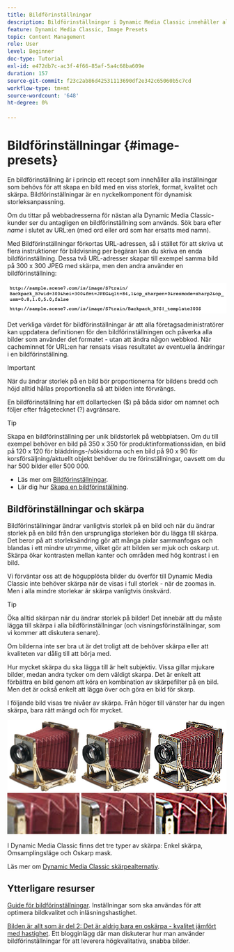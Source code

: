 ```yaml
---
title: Bildförinställningar
description: Bildförinställningar i Dynamic Media Classic innehåller alla inställningar som behövs för att skapa en bild med en viss storlek, format, kvalitet och skärpa. Bildförinställningar är en nyckelkomponent för dynamisk storleksanpassning. När du tittar på en URL i Dynamic Media Classic kan du enkelt se om en bildförinställning används. Lär dig mer om bildförinställningar, varför de är så användbara och hur du skapar en.
feature: Dynamic Media Classic, Image Presets
topic: Content Management
role: User
level: Beginner
doc-type: Tutorial
exl-id: e472db7c-ac3f-4f66-85af-5a4c68ba609e
duration: 157
source-git-commit: f23c2ab86d42531113690df2e342c65060b5c7cd
workflow-type: tm+mt
source-wordcount: '648'
ht-degree: 0%

---
```


# Bildförinställningar {#image-presets}

En bildförinställning är i princip ett recept som innehåller alla inställningar som behövs för att skapa en bild med en viss storlek, format, kvalitet och skärpa. Bildförinställningar är en nyckelkomponent för dynamisk storleksanpassning.

Om du tittar på webbadresserna för nästan alla Dynamic Media Classic-kunder ser du antagligen en bildförinställning som används. Sök bara efter $name$ i slutet av URL:en (med ord eller ord som har ersatts med namn).

Med Bildförinställningar förkortas URL-adressen, så i stället för att skriva ut flera instruktioner för bildvisning per begäran kan du skriva en enda bildförinställning. Dessa två URL-adresser skapar till exempel samma bild på 300 x 300 JPEG med skärpa, men den andra använder en bildförinställning:

![bild](assets/image-presets/image-preset-2.png)

Det verkliga värdet för bildförinställningar är att alla företagsadministratörer kan uppdatera definitionen för den bildförinställningen och påverka alla bilder som använder det formatet - utan att ändra någon webbkod. När cacheminnet för URL:en har rensats visas resultatet av eventuella ändringar i en bildförinställning.

>[!IMPORTANT]
>
>När du ändrar storlek på en bild bör proportionerna för bildens bredd och höjd alltid hållas proportionella så att bilden inte förvrängs.

En bildförinställning har ett dollartecken ($) på båda sidor om namnet och följer efter frågetecknet (?) avgränsare.

>[!TIP]
>
>Skapa en bildförinställning per unik bildstorlek på webbplatsen. Om du till exempel behöver en bild på 350 x 350 för produktinformationssidan, en bild på 120 x 120 för bläddrings-/söksidorna och en bild på 90 x 90 för korsförsäljning/aktuellt objekt behöver du tre förinställningar, oavsett om du har 500 bilder eller 500 000.

- Läs mer om [Bildförinställningar](https://experienceleague.adobe.com/docs/dynamic-media-classic/using/image-sizing/setting-image-presets.html).
- Lär dig hur [Skapa en bildförinställning](https://experienceleague.adobe.com/docs/dynamic-media-classic/using/image-sizing/setting-image-presets.html#creating-an-image-preset).

## Bildförinställningar och skärpa

Bildförinställningar ändrar vanligtvis storlek på en bild och när du ändrar storlek på en bild från den ursprungliga storleken bör du lägga till skärpa. Det beror på att storleksändring gör att många pixlar sammanfogas och blandas i ett mindre utrymme, vilket gör att bilden ser mjuk och oskarp ut. Skärpa ökar kontrasten mellan kanter och områden med hög kontrast i en bild.

Vi förväntar oss att de högupplösta bilder du överför till Dynamic Media Classic inte behöver skärpa när de visas i full storlek - när de zoomas in. Men i alla mindre storlekar är skärpa vanligtvis önskvärd.

>[!TIP]
>
>Öka alltid skärpan när du ändrar storlek på bilder! Det innebär att du måste lägga till skärpa i alla bildförinställningar (och visningsförinställningar, som vi kommer att diskutera senare).
>
>Om bilderna inte ser bra ut är det troligt att de behöver skärpa eller att kvaliteten var dålig till att börja med.

Hur mycket skärpa du ska lägga till är helt subjektiv. Vissa gillar mjukare bilder, medan andra tycker om dem väldigt skarpa. Det är enkelt att förbättra en bild genom att köra en kombination av skärpefilter på en bild. Men det är också enkelt att lägga över och göra en bild för skarp.

I följande bild visas tre nivåer av skärpa. Från höger till vänster har du ingen skärpa, bara rätt mängd och för mycket.

![bild](assets/image-presets/image-presets-1.jpg)

I Dynamic Media Classic finns det tre typer av skärpa: Enkel skärpa, Omsamplingsläge och Oskarp mask.

Läs mer om [Dynamic Media Classic skärpealternativ](https://experienceleague.adobe.com/docs/dynamic-media-classic/using/master-files/sharpening-image.html#sharpening_an_image).

## Ytterligare resurser

[Guide för bildförinställningar](https://www.adobe.com/content/dam/www/us/en/experience-manager/pdfs/dynamic-media-image-preset-guide.pdf). Inställningar som ska användas för att optimera bildkvalitet och inläsningshastighet.

[Bilden är allt som är del 2: Det är aldrig bara en oskärpa - kvalitet jämfört med hastighet](https://theblog.adobe.com/image-is-everything-part-2-its-never-just-a-blur-quality-versus-speed/). Ett blogginlägg där man diskuterar hur man använder bildförinställningar för att leverera högkvalitativa, snabba bilder.

